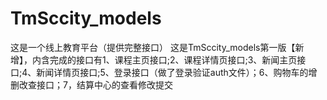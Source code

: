 # TmSccity_models
这是一个线上教育平台（提供完整接口）
这是TmSccity_models第一版【新增】，内含完成的接口有1、课程主页接口;2、课程详情页接口;3、新闻主页接口;4、新闻详情页接口;5、登录接口（做了登录验证auth文件）；6、购物车的增删改查接口；7，结算中心的查看修改提交

